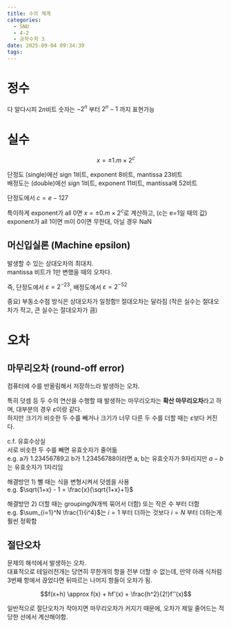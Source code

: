 ```yaml
---
title: 수의 체계
categories:
  - SNU
  - 4-2
  - 공학수학 3
date: 2025-09-04 09:34:39
tags:
---
```


# 정수

다 알다시피 $2n$비트 숫자는 $-2^n$ 부터 $2^n - 1$ 까지 표현가능

# 실수

$$x = \pm 1.m \times 2^c$$

단정도 (single)에선 sign 1비트, exponent 8비트, mantissa 23비트  
배정도는 (double)에선 sign 1비트, exponent 11비트, mantissa에 52비트

단정도에서 $c = e - 127$

특이하게 exponent가 all 0면 $x = \pm 0.m \times 2^c$로 계산하고, (c는 e=1일 때의 값)  
exponent가 all 1이면 m이 0이면 무한대, 아닐 경우 NaN

## 머신입실론 (Machine epsilon)

발생할 수 있는 상대오차의 최대치.  
mantissa 비트가 1만 변했을 때의 오차다.

즉, 단정도에서 $\varepsilon = 2^{-23}$, 배정도에서 $\varepsilon = 2^{-52}$

중요) 부동소수점 방식은 상대오차가 일정함!! 절대오차는 달라짐 (작은 실수는 절대오차가 작고, 큰 실수는 절대오차가 큼)

# 오차

## 마무리오차 (round-off error)

컴퓨터에 수를 반올림해서 저장하느라 발생하는 오차.

특히 덧셈 등 두 수의 연산을 수행할 때 발생하는 마무리오차는 **확산 마무리오차**라고 하며, 대부분의 경우 $\varepsilon$이랑 같다.  
하지만 크기가 비슷한 두 수를 빼거나 크기가 너무 다른 두 수를 더할 때는 $\varepsilon$보다 커진다.

c.f. 유효수상실  
서로 비슷한 두 수를 빼면 유효숫자가 줄어듦  
e.g. a가 1.23456789고 b가 1.23456788이라면 a, b는 유효숫자가 9자리지만 $a-b$는 유효숫자가 1자리임

해결방안 1) 뺄 때는 식을 변형시켜서 덧셈을 사용  
e.g. $\sqrt{1+x} - 1 = \frac{x}{\sqrt{1+x}+1}$

해결방안 2) 더할 때는 grouping(N개씩 묶어서 더함) 또는 작은 수 부터 더함  
e.g. $\sum_{i=1}^N \frac{1}{i^4}$는 $i=1$ 부터 더하는 것보다 $i=N$ 부터 더하는게 훨씬 정확함

## 절단오차

문제의 해석에서 발생하는 오차.  
대표적으로 테일러전개는 당연히 무한개의 항을 전부 더할 수 없는데, 만약 아래 식처럼 3번째 항에서 끊었다면 뒤따르는 나머지 항들이 오차가 됨.

$$f(x+h) \approx f(x) + hf'(x) + \frac{h^2}{2!}f''(x)$$

일반적으로 절단오차가 작아지면 마무리오차가 커지기 때문에, 오차가 제일 줄어드는 적당한 선에서 계산해야함.
